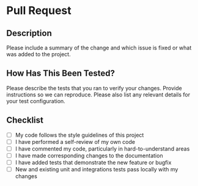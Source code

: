 # Pull Request

## Description

Please include a summary of the change and which issue is fixed or what was
added to the project.

## How Has This Been Tested?

Please describe the tests that you ran to verify your changes.
Provide instructions so we can reproduce. Please also list any relevant
details for your test configuration.

## Checklist

- [ ] My code follows the style guidelines of this project
- [ ] I have performed a self-review of my own code
- [ ] I have commented my code, particularly in hard-to-understand areas
- [ ] I have made corresponding changes to the documentation
- [ ] I have added tests that demonstrate the new feature or bugfix
- [ ] New and existing unit and integrations tests pass locally with my changes
